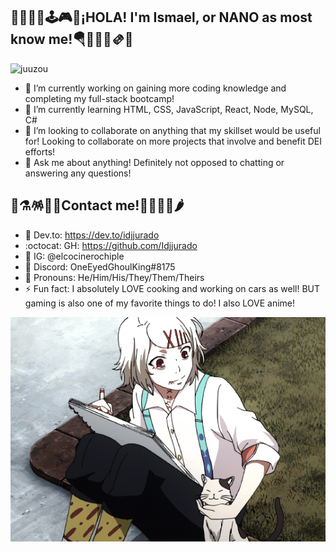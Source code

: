 ## 🍿🍙🌮🍔🕹️🎮🎃¡HOLA! I'm Ismael, or NANO as most know me!🪂🏴🥐🍕🫔🌯

<picture> <source media="(prefers-color-scheme: dark)" srcset="[https://github.com/Idjjurado/idjjurado/blob/main/kanekiken.gif](https://github.com/Idjjurado/idjjurado/blob/main/juuzou%20chibi.gif)"> <source media="(prefers-color-scheme: light)" srcset="[https://github.com/Idjjurado/idjjurado/blob/main/inosuke.gif](https://github.com/Idjjurado/idjjurado/blob/main/juuzou%20chibi.gif)"> <img alt="juuzou" src="[https://github.com/Idjjurado/idjjurado/blob/main/kanekiken.gif](https://github.com/Idjjurado/idjjurado/blob/main/juuzou%20chibi.gif)"> </picture>

- 💾 I’m currently working on gaining more coding knowledge and completing my full-stack bootcamp!
- 📖 I’m currently learning HTML, CSS, JavaScript, React, Node, MySQL, C#
- 🤹 I’m looking to collaborate on anything that my skillset would be useful for! Looking to collaborate on more projects that involve and benefit DEI efforts!
- 💬 Ask me about anything! Definitely not opposed to chatting or answering any questions!

## 🥑⚗️🪅🧸🎸Contact me!🔦🏮📼🧪🌶️
- 🐲 Dev.to: https://dev.to/idjjurado
- :octocat: GH: https://github.com/Idjjurado
- 📸 IG: @elcocinerochiple
- 🤖 Discord: OneEyedGhoulKing#8175
- 🥰 Pronouns: He/Him/His/They/Them/Theirs
- ⚡ Fun fact: I absolutely LOVE cooking and working on cars as well! BUT gaming is also one of my favorite things to do! I also LOVE anime!

<picture>
 <source media="(prefers-color-scheme: dark)" srcset="https://github.com/Idjjurado/idjjurado/blob/main/juuzou.gif">
 <source media="(prefers-color-scheme: light)" srcset="https://github.com/Idjjurado/idjjurado/blob/main/juuzou.gif">
 <img alt="juuzou" src="https://github.com/Idjjurado/idjjurado/blob/main/juuzou.gif">
</picture>
